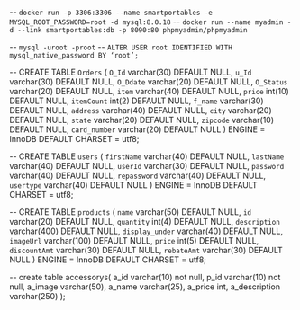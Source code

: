 -- ``docker run -p 3306:3306 --name smartportables -e MYSQL_ROOT_PASSWORD=root -d mysql:8.0.18``
-- ``docker run --name myadmin -d --link smartportables:db -p 8090:80 phpmyadmin/phpmyadmin``


-- ``mysql -uroot -proot``
-- ``ALTER USER root IDENTIFIED WITH mysql_native_password BY ‘root’;``


-- CREATE TABLE `Orders` (
  `O_Id` varchar(30) DEFAULT NULL,
  `u_Id` varchar(30) DEFAULT NULL,
  `O_Ddate` varchar(20) DEFAULT NULL,
  `O_Status` varchar(20) DEFAULT NULL,
  `item` varchar(40) DEFAULT NULL,
  `price` int(10) DEFAULT NULL,
  `itemCount` int(2) DEFAULT NULL,
  `f_name` varchar(30) DEFAULT NULL,
  `address` varchar(40) DEFAULT NULL,
  `city` varchar(20) DEFAULT NULL,
  `state` varchar(20) DEFAULT NULL,
  `zipcode` varchar(10) DEFAULT NULL,
  `card_number` varchar(20) DEFAULT NULL
) ENGINE = InnoDB DEFAULT CHARSET = utf8;

-- CREATE TABLE `users` (
  `firstName` varchar(40) DEFAULT NULL,
  `lastName` varchar(40) DEFAULT NULL,
  `userId` varchar(30) DEFAULT NULL,
  `password` varchar(40) DEFAULT NULL,
  `repassword` varchar(40) DEFAULT NULL,
  `usertype` varchar(40) DEFAULT NULL
) ENGINE = InnoDB DEFAULT CHARSET = utf8;

-- CREATE TABLE `products` (
  `name` varchar(50) DEFAULT NULL,
  `id` varchar(20) DEFAULT NULL,
  `quantity` int(4) DEFAULT NULL,
  `description` varchar(400) DEFAULT NULL,
  `display_under` varchar(40) DEFAULT NULL,
  `imageUrl` varchar(100) DEFAULT NULL,
  `price` int(5) DEFAULT NULL,
  `discountAmt` varchar(30) DEFAULT NULL,
  `rebateAmt` varchar(30) DEFAULT NULL
) ENGINE = InnoDB DEFAULT CHARSET = utf8;

-- create table accessorys(
  a_id varchar(10) not null,
  p_id varchar(10) not null,
  a_image varchar(50),
  a_name varchar(25),
  a_price int,
  a_description varchar(250)
);
